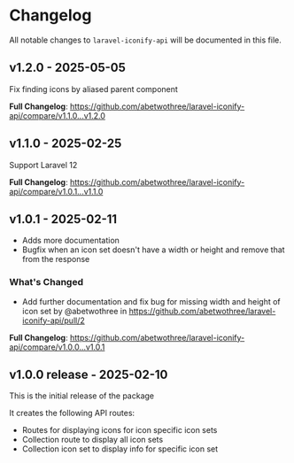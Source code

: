 # Changelog

All notable changes to `laravel-iconify-api` will be documented in this file.

## v1.2.0 - 2025-05-05

Fix finding icons by aliased parent component

**Full Changelog**: https://github.com/abetwothree/laravel-iconify-api/compare/v1.1.0...v1.2.0

## v1.1.0 - 2025-02-25

Support Laravel 12

**Full Changelog**: https://github.com/abetwothree/laravel-iconify-api/compare/v1.0.1...v1.1.0

## v1.0.1 - 2025-02-11

- Adds more documentation
- Bugfix when an icon set doesn't have a width or height and remove that from the response

### What's Changed

* Add further documentation and fix bug for missing width and height of icon set by @abetwothree in https://github.com/abetwothree/laravel-iconify-api/pull/2

**Full Changelog**: https://github.com/abetwothree/laravel-iconify-api/compare/v1.0.0...v1.0.1

## v1.0.0 release - 2025-02-10

This is the initial release of the package

It creates the following API routes:

- Routes for displaying icons for icon specific icon sets
- Collection route to display all icon sets
- Collection icon set to display info for specific icon set
